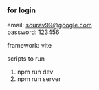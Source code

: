 ### for login

email: sourav99@google.com  
password: 123456

framework: vite

scripts to run

1. npm run dev
2. npm run server
